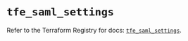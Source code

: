 # `tfe_saml_settings`

Refer to the Terraform Registry for docs: [`tfe_saml_settings`](https://registry.terraform.io/providers/hashicorp/tfe/0.54.0/docs/resources/saml_settings).
